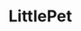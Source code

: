[repoSizeImage]: https://img.shields.io/github/repo-size/isabela-pr/LittlePet?style=plastic

# LittlePet
